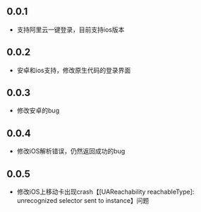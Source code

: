 ## 0.0.1

* 支持阿里云一键登录，目前支持ios版本

## 0.0.2
* 安卓和ios支持，修改原生代码的登录界面

## 0.0.3
* 修改安卓的bug

## 0.0.4
* 修改iOS解析错误，仍然返回成功的bug

## 0.0.5
* 修改iOS上移动卡出现crash【[UAReachability reachableType]: unrecognized selector sent to instance】问题
